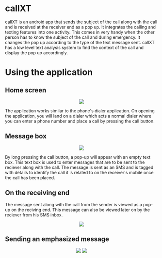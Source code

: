 # callXT

callXT is an android app that sends the subject of the call along with the call and is received at the receiver end as a pop up. It integrates the calling and texting features into one activity. This comes in very handy when the other person has to know the subject of the call and during emergency. It changes the pop up according to the type of the text message sent. callXT has a low level text analysis system to find the context of the call and display the pop up accordingly.

# Using the application


## Home screen

<p align="center">
  <img src="https://github.com/deafeningSilence/callXT/blob/master/screenshots/screenshot4.jpg">
</p>

The application works similar to the phone's dialer application. On opening the application, you will land on a dialer which acts a normal dialer where you can enter a phone number and place a call by pressing the call button. 


## Message box

<p align="center">
  <img src="https://github.com/deafeningSilence/callXT/blob/master/screenshots/screenshot3.jpeg">
</p>

By long pressing the call button, a pop-up will appear with an empty text box. This text box is used to enter messages that are to be sent to the reciever along with the call. The message is sent as an SMS and is tagged with details to identify the call it is related to on the receiver's mobile once the call has been placed.

## On the receiving end

The message sent along with the call from the sender is viewed as a pop-up on the reciving end. This message can also be viewed later on by the reciever from his SMS inbox.

<p align="center">
  <img src="https://github.com/deafeningSilence/callXT/blob/master/screenshots/screenshot2.jpeg">
</p>

## Sending an emphasized message

<p align="center">
  <img src="https://github.com/deafeningSilence/callXT/blob/master/screenshots/screenshot5.jpeg">
  <img src="https://github.com/deafeningSilence/callXT/blob/master/screenshots/screenshot1.jpg">
</p>

